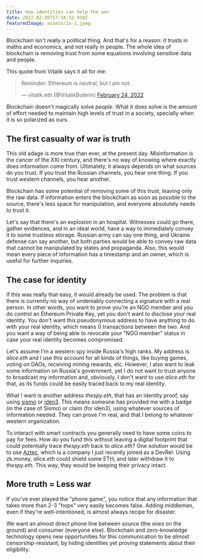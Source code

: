```yaml
---
title: How identities can help the war
date: 2022-02-26T17:34:52.910Z
featuredImage: assets/1x-1.jpeg
---
```

Blockchain isn't really a political thing. And that's for a reason: it trusts in maths and economics, and not really in people. The whole idea of blockchain is removing trust from some equations involving sensitive data and people.

This quote from Vitalik says it all for me:

<blockquote class="twitter-tweet"><p lang="en" dir="ltr">Reminder: Ethereum is neutral, but I am not.</p>&mdash; vitalik.eth (@VitalikButerin) <a href="https://twitter.com/VitalikButerin/status/1496695587495981056?ref_src=twsrc%5Etfw">February 24, 2022</a></blockquote> <script async src="https://platform.twitter.com/widgets.js" charset="utf-8"></script>

Blockchain doesn't magically solve *people*. What it does solve is the amount of effort needed to maintain high levels of trust in a society, specially when it is so polarized as ours.

## The first casualty of war is truth

This old adage is more true than ever, at the present day. Misinformation is the cancer of the XXI century, and there's no way of knowing where exactly does information come from. Ultimately, it always depends on what sources do you trust. If you trust the Russian channels, you hear one thing. If you trust western channels, you hear another.

Blockchain has some potential of removing some of this trust, leaving only the raw data. If information enters the blockchain as soon as possible to the source, there's less space for manipulation, and everyone absolutely needs to trust it.

Let's say that there's an explosion in an hospital. Witnesses could go there, gather evidences, and in an ideal world, have a way to immediately convey it to some trustless storage. Russian army can say one thing, and Ukraine defense can say another, but both parties would be able to convey raw data that cannot be manipulated by states and propaganda. Also, this would mean every piece of information has a timestamp and an owner, which is useful for further inquiries.

## T﻿he case for identity

I﻿f this was really that easy, it would already be used. The problem is that there is currently no way of undeniably connecting a signature with a real person. 
I﻿n other words, y﻿ou want to prove you're an NGO member and you do control an Ethereum Private Key, yet you don't want to disclose your real identity. You don't want this pseudonymous address to have anything to do with your real identity, which means 0 transactions between the two. And you want a way of being able to revocate your "NGO member" status in case your real identity becomes compromised.

L﻿et's assume I'm a western spy inside Russia's high ranks. My address is _alice.eth_ and I use this account for all kinds of things, like buying games, voting on DAOs, receiving mining rewards, etc. However, I also want to leak some information on Russia's government, yet I do not want to trust anyone to broadcast my information and, obviously, I don't want to use _alice.eth_ for that, as its funds could be easily traced back to my real identity.

W﻿hat I want is another address _thespy.eth_, that has an identity proof, say using [sismo](https://www.sismo.io/) or [iden3](https://iden3.io). This means someone has provided me with a badge (in the case of Sismo) or claim (for iden3), using whatever sources of information needed. They can prove I'm real, and that I belong to whatever western organization.

To interact with smart contracts you generally need to have some coins to pay for fees. How do you fund this without leaving a digital footprint that could potentially trace _thespy.eth_ back to _alice.eth_? One solution would be to use [Aztec](https://aztec.network), which is a company I just recently joined as a DevRel. Using zk.money, _alice.eth_ could shield some ETH, and later withdraw it to _thespy.eth_. This way, they would be keeping their privacy intact.

## More truth = Less war

I﻿f you've ever played the "phone game", you notice that any information that takes more than 2-3 "hops" very easily becomes false. Adding middleman, even if they're well-intentioned, is almost always recipe for disaster.

W﻿e want an almost direct phone line between source (the ones on the ground) and consumer (everyone else). Blockchain and zero-knowledge technology opens new opportunities for this communication to be _almost_ censorship-resistant, by hiding identities yet proving statements about their eligibility.